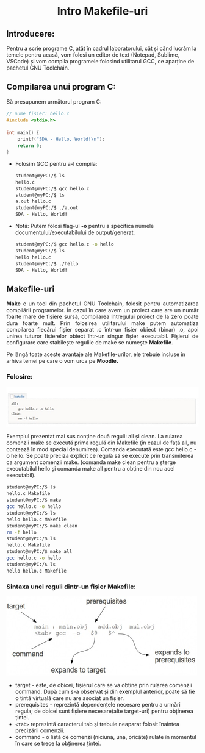 <h1 align="center"> Intro Makefile-uri  </h1>

## Introducere:
Pentru a scrie programe C, atât în cadrul laboratorului, cât și când lucrăm la temele pentru acasă, vom folosi un editor de text (Notepad, Sublime, VSCode) și vom compila programele folosind utilitarul GCC, ce aparține de pachetul GNU Toolchain.

## Compilarea unui program C:
Să presupunem următorul program C: 
```c
// nume fisier: hello.c
#include <stdio.h>

int main() {
    printf("SDA - Hello, World!\n");
    return 0;
}

```
- Folosim GCC pentru a-l compila:
    ```bash
    student@myPC:/$ ls
    hello.c
    student@myPC:/$ gcc hello.c
    student@myPC:/$ ls
    a.out hello.c
    student@myPC:/$ ./a.out
    SDA - Hello, World!
    ```
- Notă: Putem folosi flag-ul __-o__ pentru a specifica numele documentului/executabilului de output/generat.
    ```bash
    student@myPC:/$ gcc hello.c -o hello
    student@myPC:/$ ls
    hello hello.c
    student@myPC:/$ ./hello
    SDA - Hello, World!
    ```

## Makefile-uri
<p align="justify">
<strong>Make</strong> e un tool din pachetul GNU Toolchain, folosit pentru automatizarea compilării programelor. În cazul în care avem un proiect care are un număr foarte mare de fișiere sursă, compilarea întregului proiect de la zero poate dura foarte mult. Prin folosirea utilitarului make putem automatiza compilarea fiecărui fișier separat .c într-un fișier obiect (binar) .o, apoi unirea tuturor fișierelor obiect într-un singur fișier executabil. Fișierul de configurare care stabilește regulile de make se numește <strong>Makefile</strong>.</p>
<p>
Pe lângă toate aceste avantaje ale Makefile-urilor, ele trebuie incluse în arhiva temei pe care o vom urca pe <strong>Moodle.</strong></p>

### Folosire:

<img src="./resources/images/ex-1-makefile.jpg">

 Exemplul prezentat mai sus conține două reguli: all și clean. La rularea comenzii make se execută prima regulă din Makefile (în cazul de față all, nu contează în mod special denumirea). Comanda executată este gcc hello.c -o hello. Se poate preciza explicit ce regulă să se execute prin transmiterea ca argument comenzii make. (comanda make clean pentru a șterge executabilul hello și comanda make all pentru a obține din nou acel executabil).

```bash
student@myPC:/$ ls
hello.c Makefile
student@myPC:/$ make
gcc hello.c -o hello
student@myPC:/$ ls
hello hello.c Makefile
student@myPC:/$ make clean
rm -f hello
student@myPC:/$ ls
hello.c Makefile
student@myPC:/$ make all
gcc hello.c -o hello
student@myPC:/$ ls
hello hello.c Makefile
```

### Sintaxa unei reguli dintr-un fișier Makefile:
<img src="./resources/images/ex-2-makefile.jpg">

- target - este, de obicei, fișierul care se va obține prin rularea comenzii command. După cum s-a observat și din exemplul anterior, poate să fie o țintă virtuală care nu are asociat un fișier.
- prerequisites - reprezintă dependențele necesare pentru a urmări regula; de obicei sunt fișiere necesare(alte target-uri) pentru obținerea țintei.
- ```<tab>``` reprezintă caracterul tab și trebuie neaparat folosit înaintea precizării comenzii.
- command - o listă de comenzi (niciuna, una, oricâte) rulate în momentul în care se trece la obținerea țintei.
